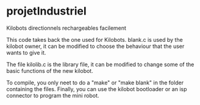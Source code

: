 # projetIndustriel
Kilobots directionnels rechargeables facilement

This code takes back the one used for Kilobots. blank.c is used by the kilobot owner,
it can be modified to choose the behaviour that the user wants to give it.

The file kilolib.c is the library file, it can be modified to change some of the basic functions
of the new kilobot.

To compile, you only neet to do a "make" or "make blank" in the folder containing the files.
Finally, you can use the kilobot bootloader or an isp connector to program the mini robot.
